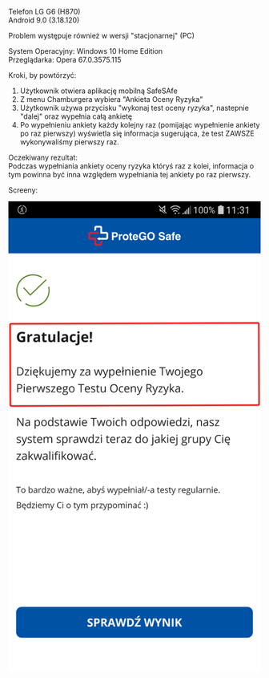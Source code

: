 Telefon LG G6 (H870)  
Android 9.0 (3.18.120)  

Problem występuje również w wersji "stacjonarnej" (PC)  

System Operacyjny: Windows 10 Home Edition  
Przeglądarka: Opera 67.0.3575.115  

Kroki, by powtórzyć:  

1. Użytkownik otwiera aplikację mobilną SafeSAfe  
2. Z menu Chamburgera wybiera "Ankieta Oceny Ryzyka"  
3. Użytkownik używa przycisku "wykonaj test oceny ryzyka", nastepnie "dalej" oraz wypełnia całą ankietę  
4. Po wypełnieniu ankiety każdy kolejny raz (pomijając wypełnienie ankiety po raz pierwszy) wyświetla się informacja sugerująca, że test ZAWSZE wykonywaliśmy pierwszy raz.  

Oczekiwany rezultat:    
Podczas wypełniania ankiety oceny ryzyka któryś raz z kolei, informacja o tym powinna być inna względem wypełniania tej ankiety po raz pierwszy.

Screeny:  

<img src="img/Bledna_informacja_oceny_ryzyka.png">

